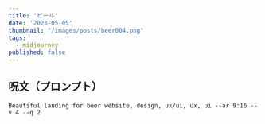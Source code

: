 ```yaml
---
title: 'ビール'
date: '2023-05-05'
thumbnail: "/images/posts/beer004.png"
tags:
  - midjourney
published: false
---
```


## 呪文（プロンプト）
```
Beautiful landing for beer website, design, ux/ui, ux, ui --ar 9:16 --v 4 --q 2
```